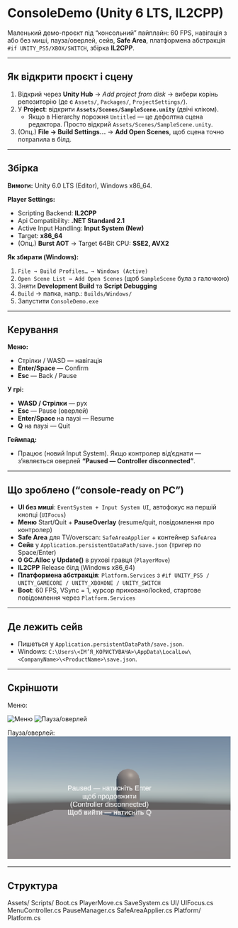 # ConsoleDemo (Unity 6 LTS, IL2CPP)

Маленький демо-проєкт під “консольний” пайплайн: 60 FPS, навігація з або без миші, пауза/оверлей, сейв, **Safe Area**, платформена абстракція `#if UNITY_PS5/XBOX/SWITCH`, збірка **IL2CPP**.

---

## Як відкрити проєкт і сцену

1. Відкрий через **Unity Hub** → *Add project from disk* → вибери корінь репозиторію (де є `Assets/`, `Packages/`, `ProjectSettings/`).
2. У **Project**: відкрити **`Assets/Scenes/SampleScene.unity`** (двічі кліком).
   - Якщо в Hierarchy порожня `Untitled` — це дефолтна сцена редактора. Просто відкрий `Assets/Scenes/SampleScene.unity`.
3. (Опц.) **File → Build Settings…** → **Add Open Scenes**, щоб сцена точно потрапила в білд.

---

## Збірка

**Вимоги:** Unity 6.0 LTS (Editor), Windows x86_64.

**Player Settings:**
- Scripting Backend: **IL2CPP**
- Api Compatibility: **.NET Standard 2.1**
- Active Input Handling: **Input System (New)**
- Target: **x86_64**
- (Опц.) **Burst AOT** → Target 64Bit CPU: **SSE2, AVX2**

**Як збирати (Windows):**
1. `File → Build Profiles… → Windows (Active)`
2. `Open Scene List → Add Open Scenes` (щоб `SampleScene` була з галочкою)
3. Зняти **Development Build** та **Script Debugging**
4. `Build` → папка, напр.: `Builds/Windows/`
5. Запустити `ConsoleDemo.exe`

---

## Керування

**Меню:**
- Стрілки / WASD — навігація
- **Enter/Space** — Confirm
- **Esc** — Back / Pause

**У грі:**
- **WASD / Стрілки** — рух
- **Esc** — Pause (оверлей)
- **Enter/Space** на паузі — Resume
- **Q** на паузі — Quit

**Геймпад:**
- Працює (новий Input System). Якщо контролер від’єднати — з’являється оверлей **“Paused — Controller disconnected”**.

---

## Що зроблено (“console-ready on PC”)

- **UI без миші**: `EventSystem + Input System UI`, автофокус на першій кнопці (`UIFocus`)
- **Меню** Start/Quit + **PauseOverlay** (resume/quit, повідомлення про контролер)
- **Safe Area** для TV/overscan: `SafeAreaApplier` + контейнер `SafeArea`
- **Сейв** у `Application.persistentDataPath/save.json` (тригер по Space/Enter)
- **0 GC.Alloc у Update()** в рухові гравця (`PlayerMove`)
- **IL2CPP** Release білд (Windows x86_64)
- **Платформена абстракція**: `Platform.Services` з `#if UNITY_PS5 / UNITY_GAMECORE / UNITY_XBOXONE / UNITY_SWITCH`
- **Boot**: 60 FPS, VSync = 1, курсор приховано/locked, стартове повідомлення через `Platform.Services`

---

## Де лежить сейв

- Пишеться у `Application.persistentDataPath/save.json`.
- Windows: `C:\Users\<ІМ’Я_КОРИСТУВАЧА>\AppData\LocalLow\<CompanyName>\<ProductName>\save.json`.

---

## Скріншоти

Меню:
<p float="left">
  <img src="Assets/Readme/Images/Menu.png" alt="Меню" width="48%">
  <img src="Assets/Readme/Images/Pause.png" alt="Пауза/оверлей" width="48%">
</p>



Пауза/оверлей:
![Pause](Images/Pause.png "Пауза, повідомлення про ненаявність(в данному випадку контролера) і можливість вийти з гри")


---

## Структура

Assets/
Scripts/
Boot.cs
PlayerMove.cs
SaveSystem.cs
UI/
UIFocus.cs
MenuController.cs
PauseManager.cs
SafeAreaApplier.cs
Platform/
Platform.cs